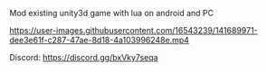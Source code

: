 Mod existing unity3d game with lua on android and PC


https://user-images.githubusercontent.com/16543239/141689971-dee3e61f-c287-47ae-8d18-4a103996248e.mp4


Discord: https://discord.gg/bxVky7seqa
